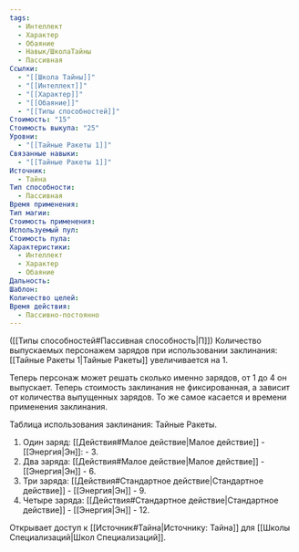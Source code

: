 ```yaml
---
tags:
  - Интеллект
  - Характер
  - Обаяние
  - Навык/ШколаТайны
  - Пассивная
Ссылки:
  - "[[Школа Тайны]]"
  - "[[Интеллект]]"
  - "[[Характер]]"
  - "[[Обаяние]]"
  - "[[Типы способностей]]"
Стоимость: "15"
Стоимость выкупа: "25"
Уровни:
  - "[[Тайные Ракеты 1]]"
Связанные навыки:
  - "[[Тайные Ракеты 1]]"
Источник:
  - Тайна
Тип способности:
  - Пассивная
Время применения: 
Тип магии: 
Стоимость применения: 
Используемый пул: 
Стоимость пула: 
Характеристики:
  - Интеллект
  - Характер
  - Обаяние
Дальность: 
Шаблон: 
Количество целей: 
Время действия:
  - Пассивно-постоянно
---
```

([[Типы способностей#Пассивная способность|П]]) Количество выпускаемых персонажем зарядов при использовании заклинания: [[Тайные Ракеты 1|Тайные Ракеты]] увеличивается на 1. 

Теперь персонаж может решать сколько именно зарядов, от 1 до 4 он выпускает. Теперь стоимость заклинания не фиксированная, а зависит от количества выпущенных зарядов. То же самое касается и времени применения заклинания.

Таблица использования заклинания: Тайные Ракеты. 

1. Один заряд: [[Действия#Малое действие|Малое действие]] - [[Энергия|Эн]]: - 3. 
2. Два заряда: [[Действия#Малое действие|Малое действие]] - [[Энергия|Эн]] - 6.
3. Три заряда: [[Действия#Стандартное действие|Стандартное действие]] - [[Энергия|Эн]] - 9.
4. Четыре заряда: [[Действия#Стандартное действие|Стандартное действие]] - [[Энергия|Эн]] - 12.

Открывает доступ к [[Источник#Тайна|Источнику: Тайна]] для [[Школы Специализаций|Школ Специализаций]]. 